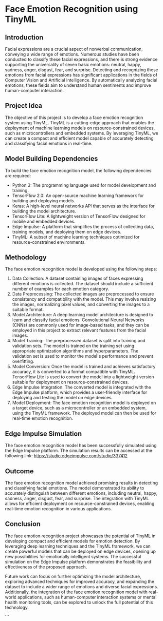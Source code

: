 <h1>Face Emotion Recognition using TinyML</h1>

<h2>Introduction</h2>
<p>Facial expressions are a crucial aspect of nonverbal communication, conveying a wide range of emotions. Numerous studies have been conducted to classify these facial expressions, and there is strong evidence supporting the universality of seven basic emotions: neutral, happy, sadness, anger, disgust, fear, and surprise. Detecting and recognizing these emotions from facial expressions has significant applications in the fields of Computer Vision and Artificial Intelligence. By automatically analyzing facial emotions, these fields aim to understand human sentiments and improve human-computer interaction.</p>

<h2>Project Idea</h2>
<p>The objective of this project is to develop a face emotion recognition system using TinyML. TinyML is a cutting-edge approach that enables the deployment of machine learning models on resource-constrained devices, such as microcontrollers and embedded systems. By leveraging TinyML, we can create a compact and efficient model capable of accurately detecting and classifying facial emotions in real-time.</p>

<h2>Model Building Dependencies</h2>
<p>To build the face emotion recognition model, the following dependencies are required:</p>
<ul>
  <li>Python 3: The programming language used for model development and training.</li>
  <li>TensorFlow 2.0: An open-source machine learning framework for building and deploying models.</li>
  <li>Keras: A high-level neural networks API that serves as the interface for building the model architecture.</li>
  <li>TensorFlow Lite: A lightweight version of TensorFlow designed for mobile and embedded devices.</li>
  <li>Edge Impulse: A platform that simplifies the process of collecting data, training models, and deploying them on edge devices.</li>
  <li>TinyML: A subset of machine learning techniques optimized for resource-constrained environments.</li>
</ul>

<h2>Methodology</h2>
<p>The face emotion recognition model is developed using the following steps:</p>
<ol>
  <li>Data Collection: A dataset containing images of faces expressing different emotions is collected. The dataset should include a sufficient number of examples for each emotion category.</li>
  <li>Data Preprocessing: The collected images are preprocessed to ensure consistency and compatibility with the model. This may involve resizing the images, normalizing pixel values, and converting the images to a suitable format.</li>
  <li>Model Architecture: A deep learning model architecture is designed to learn and classify facial emotions. Convolutional Neural Networks (CNNs) are commonly used for image-based tasks, and they can be employed in this project to extract relevant features from the facial images.</li>
  <li>Model Training: The preprocessed dataset is split into training and validation sets. The model is trained on the training set using appropriate optimization algorithms and hyperparameters. The validation set is used to monitor the model's performance and prevent overfitting.</li>
  <li>Model Conversion: Once the model is trained and achieves satisfactory accuracy, it is converted to a format compatible with TinyML. TensorFlow Lite is used to convert the model into a lightweight version suitable for deployment on resource-constrained devices.</li>
  <li>Edge Impulse Integration: The converted model is integrated with the Edge Impulse platform, which provides a user-friendly interface for deploying and testing the model on edge devices.</li>
  <li>Model Deployment: The face emotion recognition model is deployed on a target device, such as a microcontroller or an embedded system, using the TinyML framework. The deployed model can then be used for real-time emotion recognition.</li>
</ol>

<h2>Edge Impulse Simulation</h2>
<p>The face emotion recognition model has been successfully simulated using the Edge Impulse platform. The simulation results can be accessed at the following link: <a href="https://studio.edgeimpulse.com/studio/337412">https://studio.edgeimpulse.com/studio/337412</a></p>

<h2>Outcome</h2>
<p>The face emotion recognition model achieved promising results in detecting and classifying facial emotions. The model demonstrated its ability to accurately distinguish between different emotions, including neutral, happy, sadness, anger, disgust, fear, and surprise. The integration with TinyML allows for efficient deployment on resource-constrained devices, enabling real-time emotion recognition in various applications.</p>

<h2>Conclusion</h2>
<p>The face emotion recognition project showcases the potential of TinyML in developing compact and efficient models for emotion detection. By leveraging deep learning techniques and the TinyML framework, we can create powerful models that can be deployed on edge devices, opening up new possibilities for emotionally intelligent systems. The successful simulation on the Edge Impulse platform demonstrates the feasibility and effectiveness of the proposed approach.</p>

<p>Future work can focus on further optimizing the model architecture, exploring advanced techniques for improved accuracy, and expanding the dataset to include a wider range of emotions and diverse facial expressions. Additionally, the integration of the face emotion recognition model with real-world applications, such as human-computer interaction systems or mental health monitoring tools, can be explored to unlock the full potential of this technology.</p>
```



